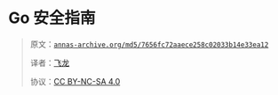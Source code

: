 # Go 安全指南

> 原文：[`annas-archive.org/md5/7656fc72aaece258c02033b14e33ea12`](https://annas-archive.org/md5/7656fc72aaece258c02033b14e33ea12)
> 
> 译者：[飞龙](https://github.com/wizardforcel)
> 
> 协议：[CC BY-NC-SA 4.0](http://creativecommons.org/licenses/by-nc-sa/4.0/)
